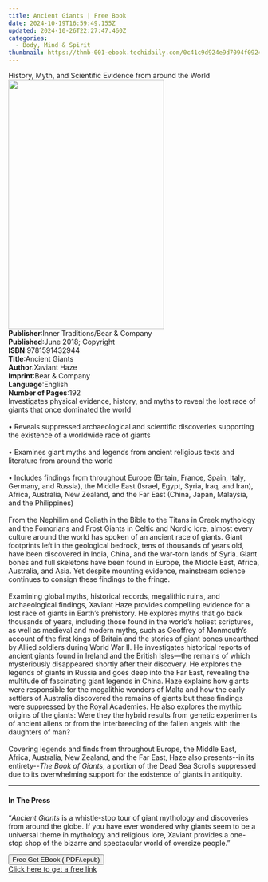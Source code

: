 ```yaml
---
title: Ancient Giants | Free Book
date: 2024-10-19T16:59:49.155Z
updated: 2024-10-26T22:27:47.460Z
categories:
  - Body, Mind & Spirit
thumbnail: https://thmb-001-ebook.techidaily.com/0c41c9d924e9d7094f0924ec9ced98e23cc911d5dfcb08b1798d1ddf59f44124.jpg
---
```

<main id="book-container">
  <div class="flex flex-col">
    <div class="book-brief flex-1 py-6 px-4 sm:p-6 md:py-10 md:px-8">
      <!-- brief-->
      <div class="book-brief-main">
        History, Myth, and Scientific Evidence from around the World
      </div>
    </div>
    <div
      class="book-meta-info flex-1 grid gap-4 col-start-1 col-end-3 row-start-1 sm:mb-6 sm:grid-cols-4 lg:gap-6 lg:col-start-2 lg:row-end-6 lg:row-span-6 lg:mb-0"
    >
      <div
        class="book-meta-info-left place-content-center mt-4 p-4 text-sm leading-6 col-start-2 col-span-2 dark:text-slate-400"
      >
        <img
          class="w-full h-500 object-cover rounded-lg sm:h-255 sm:col-span-2 lg:col-span-full"
          src="https://img-001-ebook.techidaily.com/194eeef81a65326fc2aef1da372c27882d852e9792d5b07bd67cfc273bd749de.jpg"
          alt=""
          width="312"
          height="500"
        />
      </div>
      <div
        class="book-meta-info-right mt-2 col-start-1 row-start-2 col-span-3 self-center"
      >
        <!-- meta data  -->
        <div class="flex flex-col px-4 md:px-8">
          <div class="flex-1">
            <strong>Publisher</strong>:<span class="px-2"
              >Inner Traditions/Bear &amp; Company</span
            >
          </div>
          <div class="flex-1">
            <strong>Published</strong>:<span class="px-2"
              >June 2018; Copyright</span
            >
          </div>
          <div class="flex-1">
            <strong>ISBN</strong>:<span class="px-2">9781591432944</span>
          </div>
          <div class="flex-1">
            <strong>Title</strong>:<span class="px-2">Ancient Giants</span>
          </div>
          <div class="flex-1">
            <strong>Author</strong>:<span class="px-2">Xaviant Haze</span>
          </div>
          <div class="flex-1">
            <strong>Imprint</strong>:<span class="px-2"
              >Bear &amp; Company</span
            >
          </div>
          <div class="flex-1">
            <strong>Language</strong>:<span class="px-2">English</span>
          </div>
          <div class="flex-1">
            <strong>Number of Pages</strong>:<span class="px-2">192</span>
          </div>
        </div>
      </div>
    </div>
    <div class="book-description flex-1 py-6 px-4 sm:p-6 md:py-10 md:px-8">
      <div class="book-description-main">
        <div accordion-content="" id="description">
          Investigates physical evidence, history, and myths to reveal the lost
          race of giants that once dominated the world <br /><br />• Reveals
          suppressed archaeological and scientific discoveries supporting the
          existence of a worldwide race of giants <br /><br />• Examines giant
          myths and legends from ancient religious texts and literature from
          around the world <br /><br />• Includes findings from throughout
          Europe (Britain, France, Spain, Italy, Germany, and Russia), the
          Middle East (Israel, Egypt, Syria, Iraq, and Iran), Africa, Australia,
          New Zealand, and the Far East (China, Japan, Malaysia, and the
          Philippines) <br /><br />From the Nephilim and Goliath in the Bible to
          the Titans in Greek mythology and the Fomorians and Frost Giants in
          Celtic and Nordic lore, almost every culture around the world has
          spoken of an ancient race of giants. Giant footprints left in the
          geological bedrock, tens of thousands of years old, have been
          discovered in India, China, and the war-torn lands of Syria. Giant
          bones and full skeletons have been found in Europe, the Middle East,
          Africa, Australia, and Asia. Yet despite mounting evidence, mainstream
          science continues to consign these findings to the fringe.
          <br /><br />Examining global myths, historical records, megalithic
          ruins, and archaeological findings, Xaviant Haze provides compelling
          evidence for a lost race of giants in Earth’s prehistory. He explores
          myths that go back thousands of years, including those found in the
          world’s holiest scriptures, as well as medieval and modern myths, such
          as Geoffrey of Monmouth’s account of the first kings of Britain and
          the stories of giant bones unearthed by Allied soldiers during World
          War II. He investigates historical reports of ancient giants found in
          Ireland and the British Isles—the remains of which mysteriously
          disappeared shortly after their discovery. He explores the legends of
          giants in Russia and goes deep into the Far East, revealing the
          multitude of fascinating giant legends in China. Haze explains how
          giants were responsible for the megalithic wonders of Malta and how
          the early settlers of Australia discovered the remains of giants but
          these findings were suppressed by the Royal Academies. He also
          explores the mythic origins of the giants: Were they the hybrid
          results from genetic experiments of ancient aliens or from the
          interbreeding of the fallen angels with the daughters of man?
          <br /><br />Covering legends and finds from throughout Europe, the
          Middle East, Africa, Australia, New Zealand, and the Far East, Haze
          also presents--in its entirety--<i>The Book of Giants</i>, a portion
          of the Dead Sea Scrolls suppressed due to its overwhelming support for
          the existence of giants in antiquity.
        </div>
        <div class="accordion-fader"></div>
      </div>
    </div>
    <div class="book-excerpts flex-1 py-6 px-4 sm:p-6 md:py-10 md:px-8">
      <!-- excerpts-->
      <div class="book-excerpts-main">
        <hr />
        <h4 class="placeholder placeholder-heading">
          <span>In The Press</span>
        </h4>
        <p>
          “<i>Ancient Giants</i> is a whistle-stop tour of giant mythology and
          discoveries from around the globe. If you have ever wondered why
          giants seem to be a universal theme in mythology and religious lore,
          Xaviant provides a one-stop shop of the bizarre and spectacular world
          of oversize people.”
        </p>
      </div>
    </div>
    <div
      class="book-about-author flex-1 py-6 px-4 sm:p-6 md:py-10 md:px-8"
    ></div>
    <div class="book-free-get flex-1 py-6 px-4 sm:p-6 md:py-10 md:px-8">
      <button
        id="btn-free-get"
        class="bg-blue-500 hover:bg-blue-700 text-white font-bold py-2 px-4 rounded"
      >
        Free Get EBook (.PDF/.epub)
      </button>
      <div id="countdown-display" class="px-2 text-lg mt-2"></div>
      <a
        id="free-link"
        class="hidden bg-blue-500 hover:bg-blue-700 text-white font-bold py-2 px-4 rounded"
        href="https://www.ebooks.com/en-us/book/95917954/ancient-giants/xaviant-haze/"
        target="_blank"
        >Click here to get a free link</a
      >
    </div>
    <script>
      let countdownTime = 0;
      let countdownInterval = null;
      document
        .getElementById('btn-free-get')
        .addEventListener('click', startCountdown);
      function startCountdown() {
        countdownTime = new Date().getTime() + 60000 * 3;
        countdownInterval = setInterval(updateCountdown, 1000);
        document.getElementById('btn-free-get').disabled = true;
        document
          .getElementById('btn-free-get')
          .classList.add('bg-gray-500', 'cursor-not-allowed');
      }
      function updateCountdown() {
        let currentTime = new Date().getTime();
        let timeLeft = countdownTime - currentTime;
        let secondsLeft = Math.floor(timeLeft / 1000);
        document.getElementById('countdown-display').innerHTML =
          `Remaining time: ${secondsLeft} seconds.`;
        if (secondsLeft <= 0) {
          clearInterval(countdownInterval);
          document.getElementById('btn-free-get').classList.add('hidden');
          document.getElementById('free-link').classList.remove('hidden');
          document.getElementById('countdown-display').innerHTML = '';
        }
      }
    </script>
  </div>
</main>

<ins class="adsbygoogle"
      style="display:block"
      data-ad-client="ca-pub-7571918770474297"
      data-ad-slot="8358498916"
      data-ad-format="auto"
      data-full-width-responsive="true"></ins>
    
